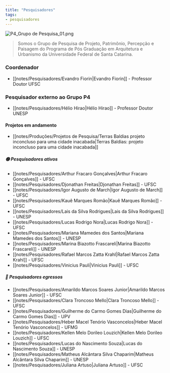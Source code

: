 ```yaml
---
title: "Pesquisadores"
tags: 
- pesquisadores
---
```


![P4_Grupo de Pesquisa_01.png](https://static.wixstatic.com/media/0ab488_6e96564f125d494bbc15738fe29c53d6~mv2.png/v1/fill/w_237,h_66,al_c,q_85,usm_0.66_1.00_0.01,enc_auto/P4_Grupo%20de%20Pesquisa_01.png)

> Somos o Grupo de Pesquisa de Projeto, Patrimônio, Percepção e Paisagem do Programa de Pós Graduação em Arquitetura e Urbanismo da Universidade Federal de Santa Catarina.


### Coordenador
- [[notes/Pesquisadores/Evandro Fiorin|Evandro Fiorin]] - Professor Doutor UFSC

### Pesquisador externo ao Grupo P4
- [[notes/Pesquisadores/Hélio Hirao|Hélio Hirao]] - Professor Doutor UNESP

#### Projetos em andamento
- [[notes/Produções/Projetos de Pesquisa/Terras Baldias projeto inconcluso para uma cidade inacabada|Terras Baldias: projeto inconcluso para uma cidade inacabada]]

##### 🟢 Pesquisadores ativos
- [[notes/Pesquisadores/Arthur Fracaro Gonçalves|Arthur Fracaro Gonçalves]] - UFSC
- [[notes/Pesquisadores/Djonathan Freitas|Djonathan Freitas]] - UFSC
- [[notes/Pesquisadores/Igor Augusto de March|Igor Augusto de March]] - UFSC
- [[notes/Pesquisadores/Kauê Marques Romão|Kauê Marques Romão]] - UFSC
- [[notes/Pesquisadores/Lais da Silva Rodrigues|Lais da Silva Rodrigues]] - UNESP
- [[notes/Pesquisadores/Lucas Rodrigo Nora|Lucas Rodrigo Nora]] - UFSC
- [[notes/Pesquisadores/Mariana Mamedes dos Santos|Mariana Mamedes dos Santos]] - UNESP
- [[notes/Pesquisadores/Marina Biazotto Frascareli|Marina Biazotto Frascareli]] - UNESP
- [[notes/Pesquisadores/Rafael Marcos Zatta Krahl|Rafael Marcos Zatta Krahl]] - UFSC
- [[notes/Pesquisadores/Vinicius Pauli|Vinicius Pauli]] - UFSC

##### 🔴 Pesquisadores egressos
- [[notes/Pesquisadores/Amarildo Marcos Soares Junior|Amarildo Marcos Soares Junior]] - UFSC
- [[notes/Pesquisadores/Clara Troncoso Mello|Clara Troncoso Mello]] - UFSC
- [[notes/Pesquisadores/Guilherme do Carmo Gomes Dias|Guilherme do Carmo Gomes Dias]] - UPV
- [[notes/Pesquisadores/Heber Macel Tenório Vasconcelos|Heber Macel Tenório Vasconcelos]] - UFMG
- [[notes/Pesquisadores/Kellen Melo Dorileo Louzich|Kellen Melo Dorileo Louzich]] - UFSC
- [[notes/Pesquisadores/Lucas do Nascimento Souza|Lucas do Nascimento Souza]] - UNESP
- [[notes/Pesquisadores/Matheus Alcântara Silva Chaparim|Matheus Alcântara Silva Chaparim]] - UNESP
- [[notes/Pesquisadores/Juliana Artuso|Juliana Artuso]] - UFSC

